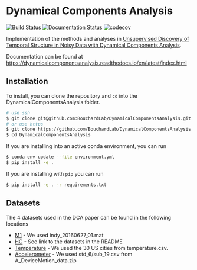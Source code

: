 # Dynamical Components Analysis

[![Build Status](https://travis-ci.com/BouchardLab/DynamicalComponentsAnalysis.svg?branch=master)](https://travis-ci.com/BouchardLab/DynamicalComponentsAnalysis)
[![Documentation Status](https://readthedocs.org/projects/dynamicalcomponentsanalysis/badge/?version=latest)](https://dynamicalcomponentsanalysis.readthedocs.io/en/latest/?badge=latest)
[![codecov](https://codecov.io/gh/BouchardLab/DynamicalComponentsAnalysis/branch/master/graph/badge.svg)](https://codecov.io/gh/BouchardLab/DynamicalComponentsAnalysis)

Implementation of the methods and analyses in [Unsupervised Discovery of Temporal Structure in Noisy Data with Dynamical Components Analysis](http://papers.nips.cc/paper/9574-unsupervised-discovery-of-temporal-structure-in-noisy-data-with-dynamical-components-analysis).

Documentation can be found at https://dynamicalcomponentsanalysis.readthedocs.io/en/latest/index.html

## Installation
To install, you can clone the repository and `cd` into the DynamicalComponentsAnalysis folder.

```bash
# use ssh
$ git clone git@github.com:BouchardLab/DynamicalComponentsAnalysis.git
# or use https
$ git clone https://github.com/BouchardLab/DynamicalComponentsAnalysis.git
$ cd DynamicalComponentsAnalysis
```

If you are installing into an active conda environment, you can run

```bash
$ conda env update --file environment.yml
$ pip install -e .
```

If you are installing with `pip` you can run

```bash
$ pip install -e . -r requirements.txt
```

## Datasets
The 4 datasets used in the DCA paper can be found in the following locations
* [M1](https://zenodo.org/record/583331) - We used indy_20160627_01.mat
* [HC](https://github.com/KordingLab/Neural_Decoding) - See link to the datasets in the README
* [Temperature](https://www.kaggle.com/selfishgene/historical-hourly-weather-data?select=temperature.csv) - We used the 30 US cities from temperature.csv.
* [Accelerometer](https://github.com/mmalekzadeh/motion-sense/tree/master/data) - We used std_6/sub_19.csv from A_DeviceMotion_data.zip
